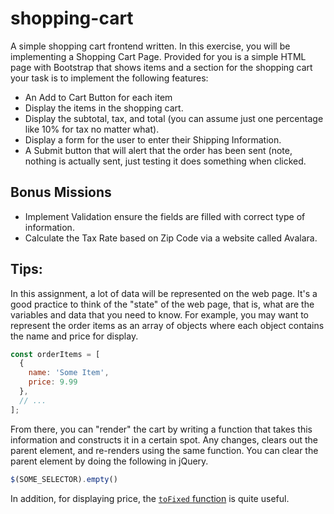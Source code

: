 # shopping-cart

A simple shopping cart frontend written. In this exercise, you will be implementing a Shopping Cart Page. Provided for you is a simple HTML page with Bootstrap that shows items and a section for the shopping cart your task is to implement the following features:

* An Add to Cart Button for each item
* Display the items in the shopping cart.
* Display the subtotal, tax, and total (you can assume just one percentage like 10% for tax no matter what).
* Display a form for the user to enter their Shipping Information.
* A Submit button that will alert that the order has been sent (note, nothing is actually sent, just testing it does something when clicked.

## Bonus Missions

* Implement Validation ensure the fields are filled with correct type of information.
* Calculate the Tax Rate based on Zip Code via a website called Avalara.

## Tips:

In this assignment, a lot of data will be represented on the web page. It's a good practice to think of the "state" of the web page, that is, what are the variables and data that you need to know. For example, you may want to represent the order items as an array of objects where each object contains the name and price for display.

```javascript
const orderItems = [
  {
    name: 'Some Item',
    price: 9.99
  },
  // ...
];
```

From there, you can "render" the cart by writing a function that takes this information and constructs it in a certain spot. Any changes,  clears out the parent element, and re-renders using the same function. You can clear the parent element by doing the following in jQuery.

```javascript
$(SOME_SELECTOR).empty()
```

In addition, for displaying price, the [`toFixed` function](https://developer.mozilla.org/en-US/docs/Web/JavaScript/Reference/Global_Objects/Number/toFixed) is quite useful.
